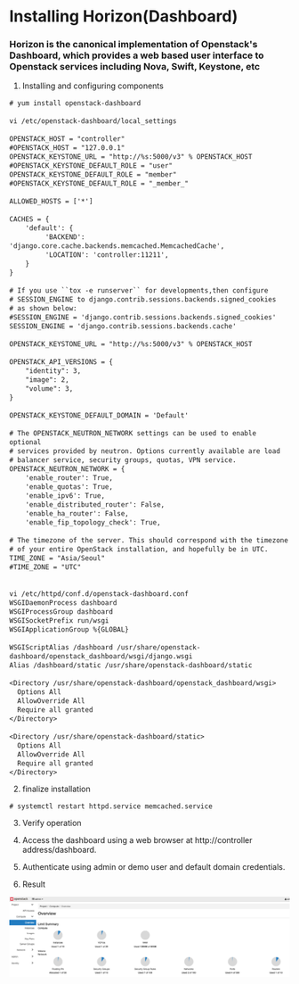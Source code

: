 # Installing Horizon(Dashboard) #

### Horizon is the canonical implementation of Openstack's Dashboard, which provides a web based user interface to Openstack services including Nova, Swift, Keystone, etc ###

1. Installing and configuring components
```
# yum install openstack-dashboard

vi /etc/openstack-dashboard/local_settings 

OPENSTACK_HOST = "controller"
#OPENSTACK_HOST = "127.0.0.1"
OPENSTACK_KEYSTONE_URL = "http://%s:5000/v3" % OPENSTACK_HOST
#OPENSTACK_KEYSTONE_DEFAULT_ROLE = "user"
OPENSTACK_KEYSTONE_DEFAULT_ROLE = "member"
#OPENSTACK_KEYSTONE_DEFAULT_ROLE = "_member_"

ALLOWED_HOSTS = ['*']

CACHES = {
    'default': {
         'BACKEND': 'django.core.cache.backends.memcached.MemcachedCache',
         'LOCATION': 'controller:11211',
    }
}

# If you use ``tox -e runserver`` for developments,then configure
# SESSION_ENGINE to django.contrib.sessions.backends.signed_cookies
# as shown below:
#SESSION_ENGINE = 'django.contrib.sessions.backends.signed_cookies'
SESSION_ENGINE = 'django.contrib.sessions.backends.cache'

OPENSTACK_KEYSTONE_URL = "http://%s:5000/v3" % OPENSTACK_HOST

OPENSTACK_API_VERSIONS = {
    "identity": 3,
    "image": 2,
    "volume": 3,
}

OPENSTACK_KEYSTONE_DEFAULT_DOMAIN = 'Default'

# The OPENSTACK_NEUTRON_NETWORK settings can be used to enable optional
# services provided by neutron. Options currently available are load
# balancer service, security groups, quotas, VPN service.
OPENSTACK_NEUTRON_NETWORK = {
    'enable_router': True,
    'enable_quotas': True,
    'enable_ipv6': True,
    'enable_distributed_router': False,
    'enable_ha_router': False,
    'enable_fip_topology_check': True,
    
# The timezone of the server. This should correspond with the timezone
# of your entire OpenStack installation, and hopefully be in UTC.
TIME_ZONE = "Asia/Seoul"
#TIME_ZONE = "UTC"


vi /etc/httpd/conf.d/openstack-dashboard.conf
WSGIDaemonProcess dashboard
WSGIProcessGroup dashboard
WSGISocketPrefix run/wsgi
WSGIApplicationGroup %{GLOBAL}

WSGIScriptAlias /dashboard /usr/share/openstack-dashboard/openstack_dashboard/wsgi/django.wsgi
Alias /dashboard/static /usr/share/openstack-dashboard/static

<Directory /usr/share/openstack-dashboard/openstack_dashboard/wsgi>
  Options All
  AllowOverride All
  Require all granted
</Directory>

<Directory /usr/share/openstack-dashboard/static>
  Options All
  AllowOverride All
  Require all granted
</Directory>
```

2. finalize installation
```
# systemctl restart httpd.service memcached.service 
```

3. Verify operation

1. Access the dashboard using a web browser at http://controller address/dashboard.

2. Authenticate using admin or demo user and default domain credentials.

4. Result

![the result of dashboard](dashboard.png)
